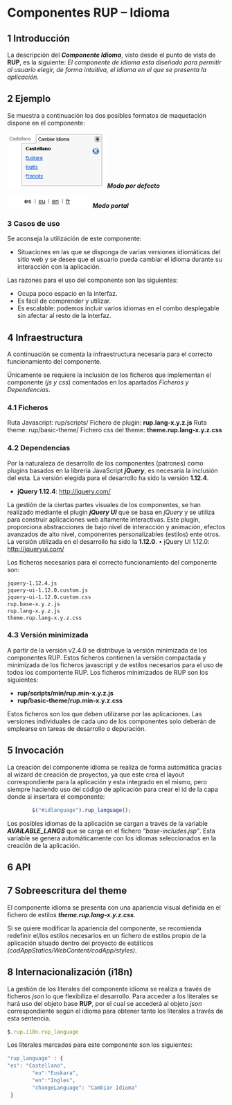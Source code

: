 #	Componentes RUP – Idioma

##	1	Introducción
La descripción del ***Componente Idioma***, visto desde el punto de vista de **RUP**, es la siguiente:
*El componente de idioma esta diseñado para permitir al usuario elegir, de forma intuitiva, el idioma en el que se presenta la aplicación.*

##	2	Ejemplo
Se muestra a continuación los dos posibles formatos de maquetación dispone en el componente:

![ejemplo](img/rup.language_1.png)
***Modo por defecto***



![ejemplo](img/rup.language_2.png)
***Modo portal***

###	3	Casos de uso
Se aconseja la utilización de este componente:
+	Situaciones en las que se disponga de varias versiones idiomáticas del sitio web y se desee que el usuario pueda cambiar el idioma durante su interacción con la aplicación.
	
Las razones para el uso del componente son las siguientes:
+	Ocupa poco espacio en la interfaz.
+	Es fácil de comprender y utilizar.
+	Es escalable: podemos incluir varios idiomas en el combo desplegable sin afectar al resto de la interfaz.

##	4	Infraestructura
A continuación se comenta la infraestructura necesaria para el correcto funcionamiento del componente.

Únicamente se requiere la inclusión de los ficheros que implementan el componente (*js y css*) comentados en los apartados *Ficheros y Dependencias*.

###	4.1	Ficheros
Ruta Javascript: rup/scripts/
Fichero de plugin: **rup.lang-x.y.z.js**
Ruta theme: rup/basic-theme/
Fichero css del theme: **theme.rup.lang-x.y.z.css**

###	4.2	Dependencias
Por la naturaleza de desarrollo de los componentes (patrones) como plugins basados en la librería JavaScript ***jQuery***, es necesaria la inclusión del esta. La versión elegida para el desarrollo ha sido la versión **1.12.4**.
+	**jQuery 1.12.4**: http://jquery.com/

La gestión de la ciertas partes visuales de los componentes, se han realizado mediante el plugin ***jQuery UI*** que se basa en *jQuery* y se utiliza para construir aplicaciones web altamente interactivas. Este plugin, proporciona abstracciones de bajo nivel de interacción y animación, efectos avanzados de alto nivel, componentes personalizables (estilos) ente otros. La versión utilizada en el desarrollo ha sido la **1.12.0**.
•	jQuery UI 1.12.0: http://jqueryui.com/

Los ficheros necesarios para el correcto funcionamiento del componente son:

    jquery-1.12.4.js
    jquery-ui-1.12.0.custom.js 
    jquery-ui-1.12.0.custom.css
    rup.base-x.y.z.js
    rup.lang-x.y.z.js
    theme.rup.lang-x.y.z.css


###	4.3	Versión minimizada

A partir de la versión v2.4.0 se distribuye la versión minimizada de los componentes RUP. Estos ficheros contienen la versión compactada y minimizada de los ficheros javascript y de estilos necesarios para el uso de todos los compontente RUP.
Los ficheros minimizados de RUP son los siguientes:
+	**rup/scripts/min/rup.min-x.y.z.js**
+	**rup/basic-theme/rup.min-x.y.z.css**

Estos ficheros son los que deben utilizarse por las aplicaciones. Las versiones individuales de cada uno de los componentes solo deberán de emplearse en tareas de desarrollo o depuración.

##	5	Invocación
La creación del componente idioma se realiza de forma automática gracias al wizard de creación de proyectos, ya que este crea el layout correspondiente para la aplicación y esta integrado en el mismo, pero siempre haciendo uso del código de aplicación para crear el id de la capa donde si insertara el componente:
```javascript
		$("#idlanguage").rup_language();
```

Los posibles idiomas de la aplicación se cargan a través de la variable ***AVAILABLE_LANGS*** que se carga en el fichero *“base-includes.jsp”*. Esta variable se genera automáticamente con los idiomas seleccionados en la creación de la aplicación.

##	6	API

##	7	Sobreescritura del theme
El componente idioma se presenta con una apariencia visual definida en el fichero de estilos ***theme.rup.lang-x.y.z.css***.

Si se quiere modificar la apariencia del componente, se recomienda redefinir el/los estilos necesarios en un fichero de estilos propio de la aplicación situado dentro del proyecto de estáticos *(codAppStatics/WebContent/codApp/styles)*.


##	8	Internacionalización (i18n)
La gestión de los literales del componente idioma se realiza a través de ficheros *json* lo que flexibiliza el desarrollo. Para acceder a los literales se hará uso del objeto base **RUP**, por el cual se accederá al objeto *json* correspondiente según el idioma para obtener tanto los literales a través de esta sentencia.
```javascript
$.rup.i18n.rup_language
```
Los literales marcados para este componente son los siguientes:
```javascript
"rup_language" : {
"es": "Castellano",
    	"eu":"Euskara",
    	"en":"Ingles",
    	"changeLanguage": "Cambiar Idioma"
 }
```


